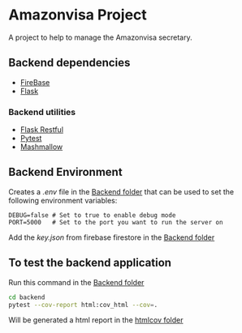 # Amazonvisa Project

A project to help to manage the Amazonvisa secretary.

## Backend dependencies
- [FireBase](https://firebase.google.com/)
- [Flask](https://flask.palletsprojects.com/)

### Backend utilities
- [Flask Restful](https://flask-restful.readthedocs.io/)
- [Pytest](https://docs.pytest.org/en/latest/)
- [Mashmallow](https://marshmallow.readthedocs.io/en/)

## Backend Environment
Creates a _.env_ file in the [Backend folder](./backend/) that can be used to set the following environment variables:
```
DEBUG=false # Set to true to enable debug mode
PORT=5000   # Set to the port you want to run the server on
```
Add the _key.json_ from firebase firestore in the [Backend folder](./backend/)

## To test the backend application
Run this command in the [Backend folder](./backend/)
```sh
cd backend
pytest --cov-report html:cov_html --cov=.
```
Will be generated a html report in the [htmlcov folder](./backend/htmlcov)